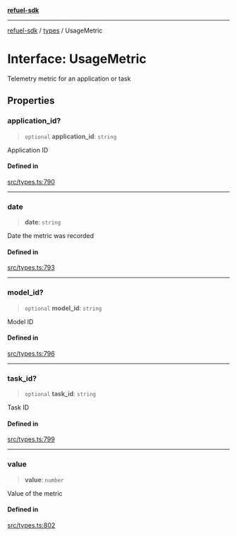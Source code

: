 [**refuel-sdk**](../../README.md)

***

[refuel-sdk](../../modules.md) / [types](../README.md) / UsageMetric

# Interface: UsageMetric

Telemetry metric for an application or task

## Properties

### application\_id?

> `optional` **application\_id**: `string`

Application ID

#### Defined in

[src/types.ts:790](https://github.com/refuel-ai/refuel-sdk/blob/1b12f0442d5e4e331bc7d9e4f1f5828e99232382/src/types.ts#L790)

***

### date

> **date**: `string`

Date the metric was recorded

#### Defined in

[src/types.ts:793](https://github.com/refuel-ai/refuel-sdk/blob/1b12f0442d5e4e331bc7d9e4f1f5828e99232382/src/types.ts#L793)

***

### model\_id?

> `optional` **model\_id**: `string`

Model ID

#### Defined in

[src/types.ts:796](https://github.com/refuel-ai/refuel-sdk/blob/1b12f0442d5e4e331bc7d9e4f1f5828e99232382/src/types.ts#L796)

***

### task\_id?

> `optional` **task\_id**: `string`

Task ID

#### Defined in

[src/types.ts:799](https://github.com/refuel-ai/refuel-sdk/blob/1b12f0442d5e4e331bc7d9e4f1f5828e99232382/src/types.ts#L799)

***

### value

> **value**: `number`

Value of the metric

#### Defined in

[src/types.ts:802](https://github.com/refuel-ai/refuel-sdk/blob/1b12f0442d5e4e331bc7d9e4f1f5828e99232382/src/types.ts#L802)

